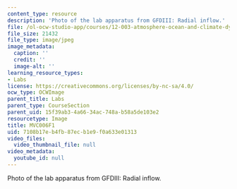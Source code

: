 ```yaml
---
content_type: resource
description: 'Photo of the lab apparatus from GFDIII: Radial inflow.'
file: /ol-ocw-studio-app/courses/12-003-atmosphere-ocean-and-climate-dynamics-fall-2008/7108b17eb4fb87ecb1e9f0a633e01313_MVC006F1.jpg
file_size: 21432
file_type: image/jpeg
image_metadata:
  caption: ''
  credit: ''
  image-alt: ''
learning_resource_types:
- Labs
license: https://creativecommons.org/licenses/by-nc-sa/4.0/
ocw_type: OCWImage
parent_title: Labs
parent_type: CourseSection
parent_uid: 15f39ab3-4a66-34ac-748a-b58a5de103e2
resourcetype: Image
title: MVC006F1
uid: 7108b17e-b4fb-87ec-b1e9-f0a633e01313
video_files:
  video_thumbnail_file: null
video_metadata:
  youtube_id: null
---
```

Photo of the lab apparatus from GFDIII: Radial inflow.